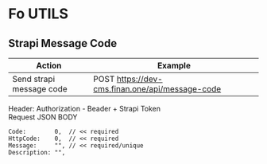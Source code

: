 # Fo UTILS

## Strapi Message Code
| Action                   | Example |
--------------------------|---------|
| Send strapi message code | POST https://dev-cms.finan.one/api/message-code   |

Header: Authorization - Beader + Strapi Token \
Request JSON BODY

    Code:        0,  // << required
    HttpCode:    0,  // << required
    Message:     "", // << required/unique
    Description: "",